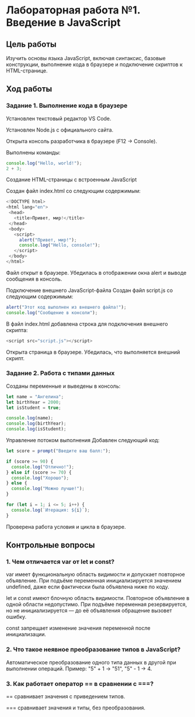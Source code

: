# Лабораторная работа №1. Введение в JavaScript
## Цель работы
Изучить основы языка JavaScript, включая синтаксис, базовые конструкции, выполнение кода в браузере и подключение скриптов к HTML-странице.

## Ход работы
### Задание 1. Выполнение кода в браузере
Установлен текстовый редактор VS Code.

Установлен Node.js с официального сайта.

Открыта консоль разработчика в браузере (F12 → Console).

Выполнены команды:
```js
console.log("Hello, world!");
2 + 3;
```

Создание HTML-страницы с встроенным JavaScript

Создан файл index.html со следующим содержимым:

```js
<!DOCTYPE html>
<html lang="en">
 <head>
   <title>Привет, мир!</title>
 </head>
 <body>
   <script>
     alert("Привет, мир!");
     console.log("Hello, console!");
   </script>
 </body>
</html>
```
Файл открыт в браузере. Убедилась в отображении окна alert и выводе сообщения в консоль.

Подключение внешнего JavaScript-файла
Создан файл script.js со следующим содержимым:

```js
alert("Этот код выполнен из внешнего файла!");
console.log("Сообщение в консоли");
```
В файл index.html добавлена строка для подключения внешнего скрипта:

```js
<script src="script.js"></script>
```

Открыта страница в браузере. Убедилась, что выполняется внешний скрипт.

### Задание 2. Работа с типами данных
Созданы переменные и выведены в консоль:

```js
let name = "Ангелина";
let birthYear = 2000;
let isStudent = true;

console.log(name);
console.log(birthYear);
console.log(isStudent);
```
Управление потоком выполнения
Добавлен следующий код:

```js
let score = prompt("Введите ваш балл:");

if (score >= 90) {
  console.log("Отлично!");
} else if (score >= 70) {
  console.log("Хорошо");
} else {
  console.log("Можно лучше!");
}

for (let i = 1; i <= 5; i++) {
  console.log(`Итерация: ${i}`);
}
```
Проверена работа условия и цикла в браузере.

## Контрольные вопросы

### 1. Чем отличается var от let и const?

var имеет функциональную область видимости и допускает повторное объявление. При подъёме переменная инициализируется значением undefined, даже если фактически была объявлена ниже по коду.

let и const имеют блочную область видимости. Повторное объявление в одной области недопустимо. При подъёме переменная резервируется, но не инициализируется — до её объявления обращение вызовет ошибку.

const запрещает изменение значения переменной после инициализации.

### 2. Что такое неявное преобразование типов в JavaScript?

Автоматическое преобразование одного типа данных в другой при выполнении операций. Пример:
"5" + 1 → "51",
"5" - 1 → 4.

### 3. Как работает оператор == в сравнении с ===?

== сравнивает значения с приведением типов.

=== сравнивает значения и типы, без преобразования.

